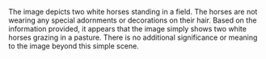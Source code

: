 The image depicts two white horses standing in a field. The horses are not wearing any special adornments or decorations on their hair. Based on the information provided, it appears that the image simply shows two white horses grazing in a pasture. There is no additional significance or meaning to the image beyond this simple scene.